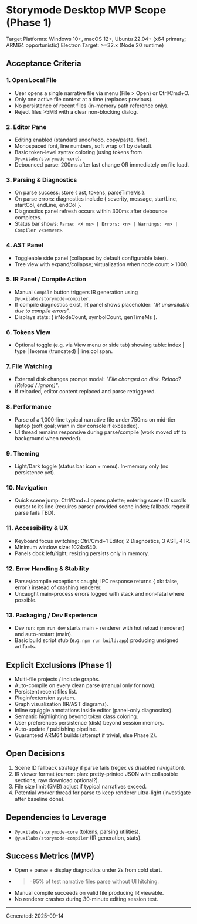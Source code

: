 # Storymode Desktop MVP Scope (Phase 1)

Target Platforms: Windows 10+, macOS 12+, Ubuntu 22.04+ (x64 primary; ARM64 opportunistic)
Electron Target: >=32.x (Node 20 runtime)

## Acceptance Criteria

### 1. Open Local File
- User opens a single narrative file via menu (File > Open) or Ctrl/Cmd+O.
- Only one active file context at a time (replaces previous).
- No persistence of recent files (in-memory path reference only).
- Reject files >5MB with a clear non-blocking dialog.

### 2. Editor Pane
- Editing enabled (standard undo/redo, copy/paste, find).
- Monospaced font, line numbers, soft wrap off by default.
- Basic token-level syntax coloring (using tokens from `@yuxilabs/storymode-core`).
- Debounced parse: 200ms after last change OR immediately on file load.

### 3. Parsing & Diagnostics
- On parse success: store { ast, tokens, parseTimeMs }.
- On parse errors: diagnostics include { severity, message, startLine, startCol, endLine, endCol }.
- Diagnostics panel refresh occurs within 300ms after debounce completes.
- Status bar shows: `Parse: <X ms> | Errors: <n> | Warnings: <m> | Compiler v<semver>`.

### 4. AST Panel
- Toggleable side panel (collapsed by default configurable later).
- Tree view with expand/collapse; virtualization when node count > 1000.

### 5. IR Panel / Compile Action
- Manual `Compile` button triggers IR generation using `@yuxilabs/storymode-compiler`.
- If compile diagnostics exist, IR panel shows placeholder: *"IR unavailable due to compile errors"*.
- Displays stats: { irNodeCount, symbolCount, genTimeMs }.

### 6. Tokens View
- Optional toggle (e.g. via View menu or side tab) showing table: index | type | lexeme (truncated) | line:col span.

### 7. File Watching
- External disk changes prompt modal: *"File changed on disk. Reload? (Reload / Ignore)"*.
- If reloaded, editor content replaced and parse retriggered.

### 8. Performance
- Parse of a 1,000-line typical narrative file under 750ms on mid-tier laptop (soft goal; warn in dev console if exceeded).
- UI thread remains responsive during parse/compile (work moved off to background when needed).

### 9. Theming
- Light/Dark toggle (status bar icon + menu). In-memory only (no persistence yet).

### 10. Navigation
- Quick scene jump: Ctrl/Cmd+J opens palette; entering scene ID scrolls cursor to its line (requires parser-provided scene index; fallback regex if parse fails TBD).

### 11. Accessibility & UX
- Keyboard focus switching: Ctrl/Cmd+1 Editor, 2 Diagnostics, 3 AST, 4 IR.
- Minimum window size: 1024x640.
- Panels dock left/right; resizing persists only in memory.

### 12. Error Handling & Stability
- Parser/compile exceptions caught; IPC response returns { ok: false, error } instead of crashing renderer.
- Uncaught main-process errors logged with stack and non-fatal where possible.

### 13. Packaging / Dev Experience
- Dev run: `npm run dev` starts main + renderer with hot reload (renderer) and auto-restart (main).
- Basic build script stub (e.g. `npm run build:app`) producing unsigned artifacts.

## Explicit Exclusions (Phase 1)
- Multi-file projects / include graphs.
- Auto-compile on every clean parse (manual only for now).
- Persistent recent files list.
- Plugin/extension system.
- Graph visualization (IR/AST diagrams).
- Inline squiggle annotations inside editor (panel-only diagnostics).
- Semantic highlighting beyond token class coloring.
- User preferences persistence (disk) beyond session memory.
- Auto-update / publishing pipeline.
- Guaranteed ARM64 builds (attempt if trivial, else Phase 2).

## Open Decisions
1. Scene ID fallback strategy if parse fails (regex vs disabled navigation).
2. IR viewer format (current plan: pretty-printed JSON with collapsible sections; raw download optional?).
3. File size limit (5MB) adjust if typical narratives exceed.
4. Potential worker thread for parse to keep renderer ultra-light (investigate after baseline done).

## Dependencies to Leverage
- `@yuxilabs/storymode-core` (tokens, parsing utilities).
- `@yuxilabs/storymode-compiler` (IR generation, stats).

## Success Metrics (MVP)
- Open + parse + display diagnostics under 2s from cold start.
- >=95% of test narrative files parse without UI hitching.
- Manual compile succeeds on valid file producing IR viewable.
- No renderer crashes during 30-minute editing session test.

---
Generated: 2025-09-14
